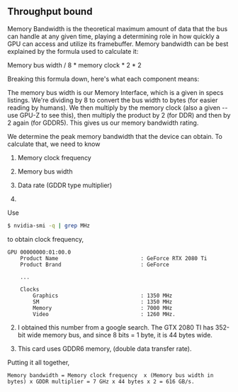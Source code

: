 
## Throughput bound
 
Memory Bandwidth is the theoretical maximum amount of data that the bus can handle at any given time, playing a determining role in how quickly a GPU can access and utilize its framebuffer. Memory bandwidth can be best explained by the formula used to calculate it:

Memory bus width / 8 * memory clock * 2 * 2

Breaking this formula down, here's what each component means:

The memory bus width is our Memory Interface, which is a given in specs listings. We're dividing by 8 to convert the bus width to bytes (for easier reading by humans). We then multiply by the memory clock (also a given -- use GPU-Z to see this), then multiply the product by 2 (for DDR) and then by 2 again (for GDDR5). This gives us our memory bandwidth rating.


We determine the peak memory bandwidth that the device can obtain. To calculate that, we need to
know
1. Memory clock frequency
2. Memory bus width
3. Data rate (GDDR type multiplier)

1.
Use 
```bash
$ nvidia-smi -q | grep MHz
```
to obtain clock frequency,
```
GPU 00000000:01:00.0
    Product Name                          : GeForce RTX 2080 Ti
    Product Brand                         : GeForce

    ...

    Clocks
        Graphics                          : 1350 MHz
        SM                                : 1350 MHz
        Memory                            : 7000 MHz
        Video                             : 1260 MHz.
```

2.  I obtained this number from a google search. The GTX 2080 TI has 352-bit wide memory bus, and
    since 8 bits = 1 byte, it is 44 bytes wide.

3. This card uses GDDR6 memory, (double data transfer rate).

Putting it all together,
```
Memory bandwidth = Memory clock frequency  x (Memory bus width in bytes) x GDDR multiplier = 7 GHz x 44 bytes x 2 = 616 GB/s.
```

